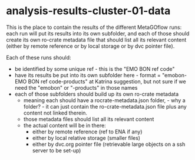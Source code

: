# analysis-results-cluster-01-data

This is the place to contain the results of the different MetaGOflow runs: each run will put its results into its own subfolder, and each of those should create its own ro-crate metadata file that should list all its relevant content (either by remote reference or by local storage or by dvc pointer file). 

Each of these runs should: 
- be identified by some unique ref - this is the "EMO BON ref code"
- have its results be put into its own subfolder here - format = "emobon-EMO BON ref code-products" at Katrina suggestion, but not sure if we need the "emobon" or "-products" in those names
- each of those subfolders should build up its own ro-crate metadata
  - meaning each should have a rocrate-metadata.json folder, - why a folder? - it can just contain the ro-crate-metadata.json file plus any content not linked therein.
  - those metadata files should list all its relevant content
  - the actual content will be in there:
    - either by remote reference (ref to ENA if any)
    - either by local relative storage (smaller files)
    - either by dvc.org pointer file (retrievable large objects on a ssh server to be set-up)
